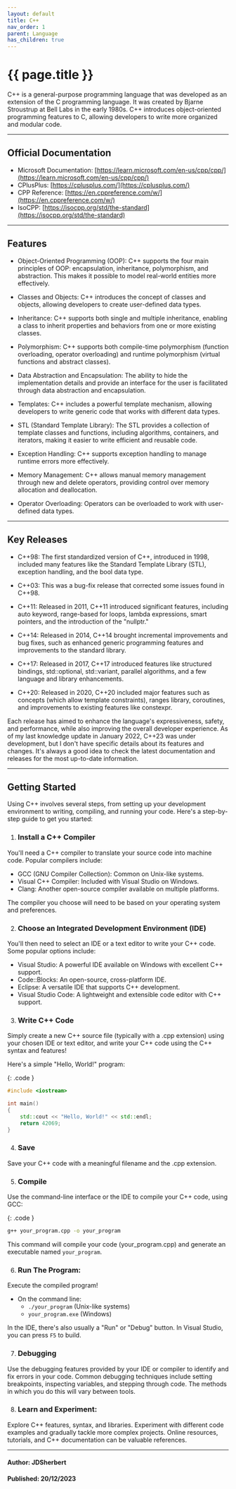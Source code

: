```yaml
---
layout: default
title: C++
nav_order: 1
parent: Language
has_children: true
---
```


{{ page.title }}
======================

C++ is a general-purpose programming language that was developed as an extension of the C programming language. It was created by Bjarne Stroustrup at Bell Labs in the early 1980s. C++ introduces object-oriented programming features to C, allowing developers to write more organized and modular code.

-----------------------------------------------------------------------

## Official Documentation

- Microsoft Documentation: [https://learn.microsoft.com/en-us/cpp/cpp/](https://learn.microsoft.com/en-us/cpp/cpp/)
- CPlusPlus: [https://cplusplus.com/](https://cplusplus.com/)
- CPP Reference: [https://en.cppreference.com/w/](https://en.cppreference.com/w/)
- IsoCPP: [https://isocpp.org/std/the-standard](https://isocpp.org/std/the-standard)

-----------------------------------------------------------------------

## Features

- Object-Oriented Programming (OOP): C++ supports the four main principles of OOP: encapsulation, inheritance, polymorphism, and abstraction. This makes it possible to model real-world entities more effectively.

- Classes and Objects: C++ introduces the concept of classes and objects, allowing developers to create user-defined data types.

- Inheritance: C++ supports both single and multiple inheritance, enabling a class to inherit properties and behaviors from one or more existing classes.

- Polymorphism: C++ supports both compile-time polymorphism (function overloading, operator overloading) and runtime polymorphism (virtual functions and abstract classes).

- Data Abstraction and Encapsulation: The ability to hide the implementation details and provide an interface for the user is facilitated through data abstraction and encapsulation.

- Templates: C++ includes a powerful template mechanism, allowing developers to write generic code that works with different data types.

- STL (Standard Template Library): The STL provides a collection of template classes and functions, including algorithms, containers, and iterators, making it easier to write efficient and reusable code.

- Exception Handling: C++ supports exception handling to manage runtime errors more effectively.

- Memory Management: C++ allows manual memory management through new and delete operators, providing control over memory allocation and deallocation.

- Operator Overloading: Operators can be overloaded to work with user-defined data types.

-----------------------------------------------------------------------

## Key Releases

- C++98: The first standardized version of C++, introduced in 1998, included many features like the Standard Template Library (STL), exception handling, and the bool data type.

- C++03: This was a bug-fix release that corrected some issues found in C++98.

- C++11: Released in 2011, C++11 introduced significant features, including auto keyword, range-based for loops, lambda expressions, smart pointers, and the introduction of the "nullptr."

- C++14: Released in 2014, C++14 brought incremental improvements and bug fixes, such as enhanced generic programming features and improvements to the standard library.

- C++17: Released in 2017, C++17 introduced features like structured bindings, std::optional, std::variant, parallel algorithms, and a few language and library enhancements.

- C++20: Released in 2020, C++20 included major features such as concepts (which allow template constraints), ranges library, coroutines, and improvements to existing features like constexpr.

Each release has aimed to enhance the language's expressiveness, safety, and performance, while also improving the overall developer experience. As of my last knowledge update in January 2022, C++23 was under development, but I don't have specific details about its features and changes. It's always a good idea to check the latest documentation and releases for the most up-to-date information.



-----------------------------------------------------------------------

## Getting Started

Using C++ involves several steps, from setting up your development environment to writing, compiling, and running your code. Here's a step-by-step guide to get you started:

1. ### Install a C++ Compiler

You'll need a C++ compiler to translate your source code into machine code. Popular compilers include:

- GCC (GNU Compiler Collection): Common on Unix-like systems.
- Visual C++ Compiler: Included with Visual Studio on Windows.
- Clang: Another open-source compiler available on multiple platforms.
 
The compiler you choose will need to be based on your operating system and preferences.

2. ### Choose an Integrated Development Environment (IDE)

You'll then need to select an IDE or a text editor to write your C++ code. Some popular options include:

- Visual Studio: A powerful IDE available on Windows with excellent C++ support.
- Code::Blocks: An open-source, cross-platform IDE.
- Eclipse: A versatile IDE that supports C++ development.
- Visual Studio Code: A lightweight and extensible code editor with C++ support.

3. ### Write C++ Code

Simply create a new C++ source file (typically with a .cpp extension) using your chosen IDE or text editor, and write your C++ code using the C++ syntax and features!

Here's a simple "Hello, World!" program:

{: .code }
```cpp
#include <iostream>

int main() 
{
    std::cout << "Hello, World!" << std::endl;
    return 42069;
}
```

4. ### Save

Save your C++ code with a meaningful filename and the .cpp extension.

5. ### Compile

Use the command-line interface or the IDE to compile your C++ code, using GCC:

{: .code }
```bash
g++ your_program.cpp -o your_program
```

This command will compile your code (your_program.cpp) and generate an executable named `your_program`.

6. ### Run The Program:

Execute the compiled program!

- On the command line:
  - `./your_program` (Unix-like systems)
  - `your_program.exe` (Windows)

In the IDE, there's also usually a "Run" or "Debug" button. In Visual Studio, you can press `F5` to build.

7. ### Debugging

Use the debugging features provided by your IDE or compiler to identify and fix errors in your code. Common debugging techniques include setting breakpoints, inspecting variables, and stepping through code. The methods in which you do this will vary between tools.

8. ### Learn and Experiment:

Explore C++ features, syntax, and libraries. Experiment with different code examples and gradually tackle more complex projects. Online resources, tutorials, and C++ documentation can be valuable references.

---

#### Author: JDSherbert
#### Published: 20/12/2023
